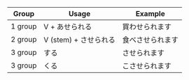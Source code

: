 |Group|Usage|Example|
|-|-|-|
|1 group|V + あせられる|買わせられます|
|2 group|V (stem) + させられる|食べさせられます|
|3 group|する|させられます|
|3 group|くる|こさせられます|